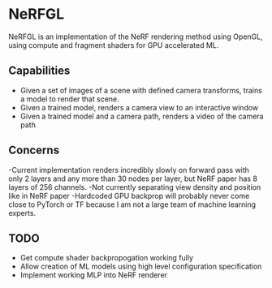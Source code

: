 # NeRFGL
NeRFGL is an implementation of the NeRF rendering method using OpenGL, 
using compute and fragment shaders for GPU accelerated ML.
## Capabilities
- Given a set of images of a scene with defined camera transforms, trains a model
to render that scene.
- Given a trained model, renders a camera view to an interactive window
- Given a trained model and a camera path, renders a video of the camera path

## Concerns
-Current implementation renders incredibly slowly on forward pass with only 2 layers
and any more than 30 nodes per layer, but NeRF paper has 8 layers of 256 channels.
-Not currently separating view density and position like in NeRF paper
-Hardcoded GPU backprop will probably never come close to PyTorch or TF because 
I am not a large team of machine learning experts.

## TODO
- Get compute shader backpropogation working fully
- Allow creation of ML models using high level configuration specification
- Implement working MLP into NeRF renderer
